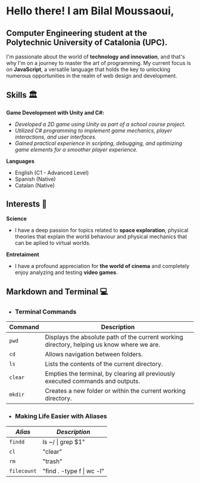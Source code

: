 # Hello there! I am Bilal Moussaoui, 
## **Computer Engineering** student at the **Polytechnic University of Catalonia (UPC)**. 

I'm passionate about the world of **technology and innovation**, and that's why I'm on a journey to master the art of programming. My current focus is on **JavaScript**, a versatile language that holds the key to unlocking numerous opportunities in the realm of web design and development.

## Skills 🏛️
**Game Development with Unity and C#:**
* *Developed a 2D game using Unity as part of a school course project.*
* *Utilized C# programming to implement game mechanics, player interactions, and user interfaces.*
* *Gained practical experience in scripting, debugging, and optimizing game elements for a smoother player experience.*

**Languages**
* English (C1 - Advanced Level)
* Spanish (Native)
* Catalan (Native)

## Interests 🔭
**Science** 
* I have a deep passion for topics related to **space exploration**, physical theories that explain the world behaviour and physical mechanics that can be aplied to virtual worlds.

**Entretaiment** 
* I have a profound appreciation for **the world of cinema** and completely enjoy analyzing and testing **video games**.

## **Markdown and Terminal** 💻
* ### Terminal Commands

| **Command** | **Description**                                                                                   |
|-------------|---------------------------------------------------------------------------------------------------|
| `pwd`       | Displays the absolute path of the current working directory, helping us know where we are.      |
| `cd`        | Allows navigation between folders. |
| `ls`        | Lists the contents of the current directory. |
| `clear`     | Empties the terminal, by clearing all previously executed commands and outputs. |
| `mkdir`     | Creates a new folder or within the current working directory. |

* ### Making Life Easier with Aliases

| **_Alias_** | **_Description_**         |
|-------------|---------------------------|
| `findd`       | ls ~/ \| grep $1"         |
| `cl`        | "clear"                   |
| `rm`      | "trash"                   |
| `filecount`   | "find . -type f \| wc -l" |

